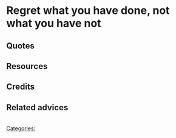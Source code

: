 # Regret what you have done, not what you have not

## Quotes

## Resources

## Credits

## Related advices

<br/>[Categories:](../Categories/index.md)